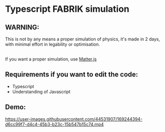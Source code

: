 # Typescript FABRIK simulation

## WARNING:
This is not by any means a proper simulation of physics, it's made in 2 days, with minimal effort in legability or optimisation.

<br>
If you want a proper simulation, use <a href="https://brm.io/matter-js/">Matter.js</a>

<br>

## Requirements if you want to edit the code:
- Typescript
- Understanding of Javascript

## Demo:
https://user-images.githubusercontent.com/44531907/169244394-d6cc99f7-d4c4-45b3-b23c-15b547b15c74.mp4
